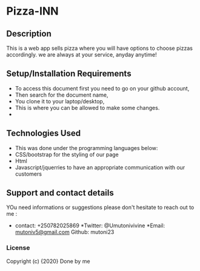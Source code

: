 # Pizza-INN

## Description
This is a web app sells pizza where you will have options to choose pizzas accordingly. we are always at your service, anyday anytime!

## Setup/Installation Requirements
* To access this document first you need to go on your github account,
* Then search for the document name,
* You clone it to your laptop/desktop,
* This is where you can be allowed to make some changes.
* 


## Technologies Used
* This was done under the programming languages below:
* CSS/bootstrap for the styling of our page
* Html
* Javascript/jquerries to have an appropriate communication with our customers

## Support and contact details
YOu need informations or suggestions please don't hesitate to reach out to me :
* contact: +250782025869
*Twitter: @Umutonivivine
*Email: mutoniv5@gmail.com
Github: mutoni23

### License
Copyright (c) {2020} Done by me 